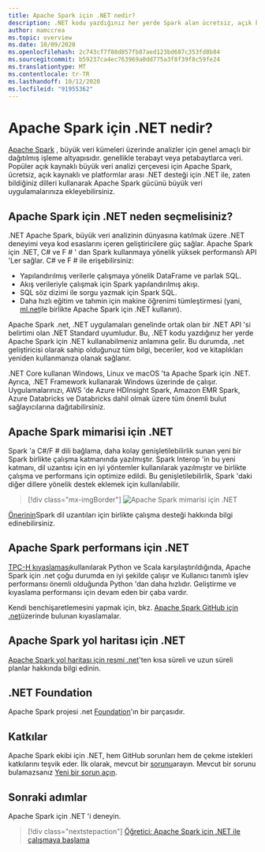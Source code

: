 ```yaml
---
title: Apache Spark için .NET nedir?
description: .NET kodu yazdığınız her yerde Spark alan ücretsiz, açık kaynaklı ve platformlar arası büyük veri analizi çerçevesi Apache Spark için .NET hakkında bilgi edinin.
author: mamccrea
ms.topic: overview
ms.date: 10/09/2020
ms.openlocfilehash: 2c743cf7f88d857fb87aed123bd687c353fd8b84
ms.sourcegitcommit: b59237ca4ec763969a0dd775a3f8f39f8c59fe24
ms.translationtype: MT
ms.contentlocale: tr-TR
ms.lasthandoff: 10/12/2020
ms.locfileid: "91955362"
---
```

# <a name="what-is-net-for-apache-spark"></a>Apache Spark için .NET nedir?

[Apache Spark](what-is-spark.md) , büyük veri kümeleri üzerinde analizler için genel amaçlı bir dağıtılmış işleme altyapısıdır. genellikle terabayt veya petabaytlarca veri. Popüler açık kaynaklı büyük veri analizi çerçevesi için Apache Spark, ücretsiz, açık kaynaklı ve platformlar arası .NET desteği için .NET ile, zaten bildiğiniz dilleri kullanarak Apache Spark gücünü büyük veri uygulamalarınıza ekleyebilirsiniz.

## <a name="why-choose-net-for-apache-spark"></a>Apache Spark için .NET neden seçmelisiniz?

.NET Apache Spark, büyük veri analizinin dünyasına katılmak üzere .NET deneyimi veya kod esaslarını içeren geliştiricilere güç sağlar. Apache Spark için .NET, C# ve F # ' dan Spark kullanmaya yönelik yüksek performanslı API 'Ler sağlar. C# ve F # ile erişebilirsiniz:

* Yapılandırılmış verilerle çalışmaya yönelik DataFrame ve parlak SQL.
* Akış verileriyle çalışmak için Spark yapılandırılmış akışı.
* SQL söz dizimi ile sorgu yazmak için Spark SQL.
* Daha hızlı eğitim ve tahmin için makine öğrenimi tümleştirmesi (yani, [ml.net](https://dot.net/ml)ile birlikte Apache Spark için .NET kullanın).

Apache Spark .net, .NET uygulamaları genelinde ortak olan bir .NET API 'si belirtimi olan .NET Standard uyumludur. Bu, .NET kodu yazdığınız her yerde Apache Spark için .NET kullanabilmeniz anlamına gelir. Bu durumda, .net geliştiricisi olarak sahip olduğunuz tüm bilgi, beceriler, kod ve kitaplıkları yeniden kullanmanıza olanak sağlanır.

.NET Core kullanan Windows, Linux ve macOS 'ta Apache Spark için .NET. Ayrıca, .NET Framework kullanarak Windows üzerinde de çalışır. Uygulamalarınızı, AWS 'de Azure HDInsight Spark, Amazon EMR Spark, Azure Databricks ve Databricks dahil olmak üzere tüm önemli bulut sağlayıcılarına dağıtabilirsiniz.

## <a name="net-for-apache-spark-architecture"></a>Apache Spark mimarisi için .NET

Spark 'a C#/F # dili bağlama, daha kolay genişletilebilirlik sunan yeni bir Spark birlikte çalışma katmanında yazılmıştır. Spark Interop 'in bu yeni katmanı, dil uzantısı için en iyi yöntemler kullanılarak yazılmıştır ve birlikte çalışma ve performans için optimize edildi. Bu genişletilebilirlik, Spark 'daki diğer dillere yönelik destek eklemek için kullanılabilir.

> [!div class="mx-imgBorder"]
> ![Apache Spark mimarisi için .NET](media/dotnet-spark-architecture.png)

[Önerinin](https://issues.apache.org/jira/browse/SPARK-26257)Spark dil uzantıları için birlikte çalışma desteği hakkında bilgi edinebilirsiniz.

## <a name="net-for-apache-spark-performance"></a>Apache Spark performans için .NET

[TPC-H kıyaslaması](http://www.tpc.org/tpch/)kullanılarak Python ve Scala karşılaştırıldığında, Apache Spark için .net çoğu durumda en iyi şekilde çalışır ve Kullanıcı tanımlı işlev performansı önemli olduğunda Python 'dan daha hızlıdır. Geliştirme ve kıyaslama performansı için devam eden bir çaba vardır.

Kendi benchişaretlemesini yapmak için, bkz. [Apache Spark GitHub için .net](https://github.com/dotnet/spark/tree/master/benchmark)üzerinde bulunan kıyaslamalar.

## <a name="net-for-apache-spark-roadmap"></a>Apache Spark yol haritası için .NET

[Apache Spark yol haritası için resmi .net](https://github.com/dotnet/spark/blob/master/ROADMAP.md)'ten kısa süreli ve uzun süreli planlar hakkında bilgi edinin.

## <a name="net-foundation"></a>.NET Foundation

Apache Spark projesi .net [Foundation](https://www.dotnetfoundation.org/)'ın bir parçasıdır.

## <a name="contributions"></a>Katkılar

Apache Spark ekibi için .NET, hem GitHub sorunları hem de çekme istekleri katkılarını teşvik eder. İlk olarak, mevcut bir [sorunu](https://github.com/dotnet/spark/issues)arayın. Mevcut bir sorunu bulamazsanız [Yeni bir sorun açın](https://github.com/dotnet/spark/issues?utf8=%E2%9C%93&q=is%3Aissue+is%3Aopen+).

## <a name="next-steps"></a>Sonraki adımlar

Apache Spark için .NET 'i deneyin.
> [!div class="nextstepaction"]
> [Öğretici: Apache Spark için .NET ile çalışmaya başlama](./tutorials/get-started.md)
